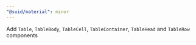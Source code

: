 ```yaml
---
"@suid/material": minor
---
```


Add `Table`, `TableBody`, `TableCell`, `TableContainer`, `TableHead` and `TableRow` components
